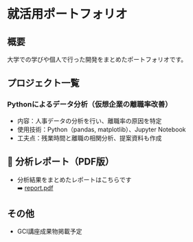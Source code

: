 # 就活用ポートフォリオ

##  概要
大学での学びや個人で行った開発をまとめたポートフォリオです。

##  プロジェクト一覧

### Pythonによるデータ分析（仮想企業の離職率改善）
- 内容：人事データの分析を行い、離職率の原因を特定
- 使用技術：Python（pandas, matplotlib）、Jupyter Notebook
- 工夫点：残業時間と離職の相関分析、提案資料も作成
## 📄 分析レポート（PDF版）

- 分析結果をまとめたレポートはこちらです  
➡️ [report.pdf](./GCI最終課題3..pdf)

##  その他
- GCI講座成果物掲載予定

